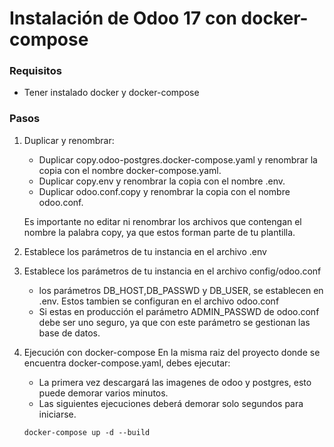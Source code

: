 # Instalación de Odoo 17 con docker-compose
### Requisitos
* Tener instalado docker y docker-compose

### Pasos
1. Duplicar y renombrar: 
    * Duplicar copy.odoo-postgres.docker-compose.yaml y renombrar la copia con el nombre docker-compose.yaml.
    * Duplicar copy.env y renombrar la copia con el nombre .env.
    * Duplicar odoo.conf.copy y renombrar la copia con el nombre odoo.conf.

    Es importante no editar ni renombrar los archivos que contengan el nombre la palabra copy, ya que estos forman parte de tu plantilla.
2. Establece los parámetros de tu instancia en el archivo .env
3. Establece los parámetros de tu instancia en el archivo config/odoo.conf
    * los parámetros DB_HOST,DB_PASSWD y DB_USER, se establecen en .env. Estos tambien se configuran en el archivo odoo.conf 
    * Si estas en producción el parámetro ADMIN_PASSWD de odoo.conf debe ser uno seguro, ya que con este parámetro se gestionan las base de datos.
4. Ejecución con docker-compose
En la misma raiz del proyecto donde se encuentra docker-compose.yaml, debes ejecutar:
    * La primera vez descargará las imagenes de odoo y postgres, esto puede demorar varios minutos.
    * Las siguientes ejecuciones deberá demorar solo segundos para iniciarse.

    ~~~~
    docker-compose up -d --build
    ~~~~
    